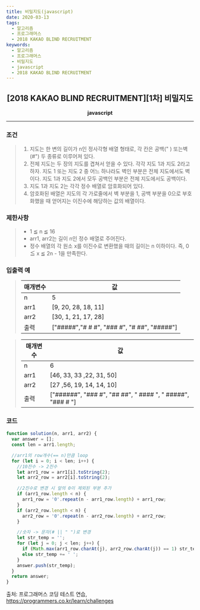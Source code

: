 ```yaml
---
title: 비밀지도(javascript)
date: 2020-03-13
tags:
  - 알고리즘
  - 프로그래머스
  - 2018 KAKAO BLIND RECRUITMENT
keywords:
  - 알고리즘
  - 프로그래머스
  - 비밀지도
  - javascript
  - 2018 KAKAO BLIND RECRUITMENT
---
```


## <center>[2018 KAKAO BLIND RECRUITMENT][1차] 비밀지도</center>

**<center>javascript</center>**

---

### 조건

> 1. 지도는 한 변의 길이가 n인 정사각형 배열 형태로, 각 칸은 공백(" ) 또는벽(#") 두 종류로 이루어져 있다.
> 2. 전체 지도는 두 장의 지도를 겹쳐서 얻을 수 있다. 각각 지도 1과 지도 2라고 하자. 지도 1 또는 지도 2 중 어느 하나라도 벽인 부분은 전체 지도에서도 벽이다. 지도 1과 지도 2에서 모두 공백인 부분은 전체 지도에서도 공백이다.
> 3. 지도 1과 지도 2는 각각 정수 배열로 암호화되어 있다.
> 4. 암호화된 배열은 지도의 각 가로줄에서 벽 부분을 1, 공백 부분을 0으로 부호화했을 때 얻어지는 이진수에 해당하는 값의 배열이다.

### 제한사항

> - 1 ≦ n ≦ 16
> - arr1, arr2는 길이 n인 정수 배열로 주어진다.
> - 정수 배열의 각 원소 x를 이진수로 변환했을 때의 길이는 n 이하이다. 즉, 0 ≦ x ≦ 2n - 1을 만족한다.

### 입출력 예

> | 매개변수 | 값                                          |
> | -------- | ------------------------------------------- |
> | n        | 5                                           |
> | arr1     | [9, 20, 28, 18, 11]                         |
> | arr2     | [30, 1, 21, 17, 28]                         |
> | 출력     | ["#####","# # #", "### #", "# ##", "#####"] |

> | 매개변수 | 값                                                         |
> | -------- | ---------------------------------------------------------- |
> | n        | 6                                                          |
> | arr1     | [46, 33, 33 ,22, 31, 50]                                   |
> | arr2     | [27 ,56, 19, 14, 14, 10]                                   |
> | 출력     | ["######", "### #", "## ##", " #### ", " #####", "### # "] |

### 코드

```javascript
function solution(n, arr1, arr2) {
  var answer = [];
  const len = arr1.length;

  //arr1의 row개수(== n)만큼 loop
  for (let i = 0; i < len; i++) {
    //10진수 -> 2진수
    let arr1_row = arr1[i].toString(2);
    let arr2_row = arr2[i].toString(2);

    //2진수로 변경 시 앞의 0이 제외된 부분 추가
    if (arr1_row.length < n) {
      arr1_row = '0'.repeat(n - arr1_row.length) + arr1_row;
    }
    if (arr2_row.length < n) {
      arr2_row = '0'.repeat(n - arr2_row.length) + arr2_row;
    }

    //숫자 -> 문자(# || " ")로 변경
    let str_temp = '';
    for (let j = 0; j < len; j++) {
      if (Math.max(arr1_row.charAt(j), arr2_row.charAt(j)) == 1) str_temp += '#';
      else str_temp += ' ';
    }
    answer.push(str_temp);
  }
  return answer;
}
```

출처: 프로그래머스 코딩 테스트 연습, https://programmers.co.kr/learn/challenges
